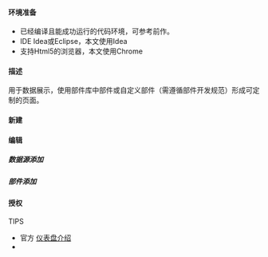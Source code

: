#### 环境准备

- 已经编译且能成功运行的代码环境，可参考前作。
- IDE Idea或Eclipse，本文使用Idea
- 支持Html5的浏览器，本文使用Chrome

#### 描述

用于数据展示，使用部件库中部件或自定义部件（需遵循部件开发规范）形成可定制的页面。

#### 新建



#### 编辑



##### 数据源添加



##### 部件添加



#### 授权













TIPS

- 官方 [仪表盘介绍](https://thingsboard.io/docs/user-guide/dashboards/#introduction)
- 